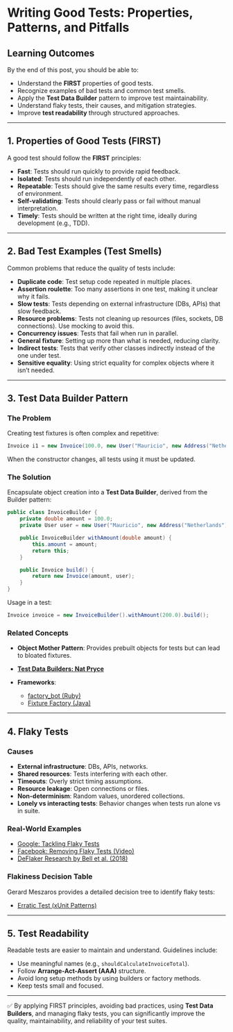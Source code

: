 # Writing Good Tests: Properties, Patterns, and Pitfalls

## Learning Outcomes

By the end of this post, you should be able to:

* Understand the **FIRST** properties of good tests.
* Recognize examples of bad tests and common test smells.
* Apply the **Test Data Builder** pattern to improve test maintainability.
* Understand flaky tests, their causes, and mitigation strategies.
* Improve **test readability** through structured approaches.

---

## 1. Properties of Good Tests (FIRST)

A good test should follow the **FIRST** principles:

* **Fast**: Tests should run quickly to provide rapid feedback.
* **Isolated**: Tests should run independently of each other.
* **Repeatable**: Tests should give the same results every time, regardless of environment.
* **Self-validating**: Tests should clearly pass or fail without manual interpretation.
* **Timely**: Tests should be written at the right time, ideally during development (e.g., TDD).

---

## 2. Bad Test Examples (Test Smells)

Common problems that reduce the quality of tests include:

* **Duplicate code**: Test setup code repeated in multiple places.
* **Assertion roulette**: Too many assertions in one test, making it unclear why it fails.
* **Slow tests**: Tests depending on external infrastructure (DBs, APIs) that slow feedback.
* **Resource problems**: Tests not cleaning up resources (files, sockets, DB connections). Use mocking to avoid this.
* **Concurrency issues**: Tests that fail when run in parallel.
* **General fixture**: Setting up more than what is needed, reducing clarity.
* **Indirect tests**: Tests that verify other classes indirectly instead of the one under test.
* **Sensitive equality**: Using strict equality for complex objects where it isn’t needed.

---

## 3. Test Data Builder Pattern

### The Problem

Creating test fixtures is often complex and repetitive:

```java
Invoice i1 = new Invoice(100.0, new User("Mauricio", new Address("Netherlands")), ...);
```

When the constructor changes, all tests using it must be updated.

### The Solution

Encapsulate object creation into a **Test Data Builder**, derived from the Builder pattern:

```java
public class InvoiceBuilder {
    private double amount = 100.0;
    private User user = new User("Mauricio", new Address("Netherlands"));

    public InvoiceBuilder withAmount(double amount) {
        this.amount = amount;
        return this;
    }

    public Invoice build() {
        return new Invoice(amount, user);
    }
}
```

Usage in a test:

```java
Invoice invoice = new InvoiceBuilder().withAmount(200.0).build();
```

### Related Concepts

* **Object Mother Pattern**: Provides prebuilt objects for tests but can lead to bloated fixtures.
* <a href="http://www.natpryce.com/articles/000714.html" target="_blank">**Test Data Builders: Nat Pryce**</a>

* **Frameworks**:

  * <a href="https://github.com/thoughtbot/factory_bot" target="_blank">factory\_bot (Ruby)</a>
  * <a href="https://github.com/six2six/fixture-factory" target="_blank">Fixture Factory (Java)</a>

---

## 4. Flaky Tests

### Causes

* **External infrastructure**: DBs, APIs, networks.
* **Shared resources**: Tests interfering with each other.
* **Timeouts**: Overly strict timing assumptions.
* **Resource leakage**: Open connections or files.
* **Non-determinism**: Random values, unordered collections.
* **Lonely vs interacting tests**: Behavior changes when tests run alone vs in suite.

### Real-World Examples

* <a href="https://testing.googleblog.com/2016/05/flaky-tests-at-google-and-how-we.html" target="_blank">Google: Tackling Flaky Tests</a>
* <a href="https://www.youtube.com/watch?v=Stjc80e15-c#t=1h11m25s" target="_blank">Facebook: Removing Flaky Tests (Video)</a>
* <a href="https://jonbell.net/publications/deflaker" target="_blank">DeFlaker Research by Bell et al. (2018)</a>

### Flakiness Decision Table

Gerard Meszaros provides a detailed decision tree to identify flaky tests:

* <a href="http://xunitpatterns.com/Erratic%20Test.html" target="_blank">Erratic Test (xUnit Patterns)</a>

---

## 5. Test Readability

Readable tests are easier to maintain and understand. Guidelines include:

* Use meaningful names (e.g., `shouldCalculateInvoiceTotal`).
* Follow **Arrange-Act-Assert (AAA)** structure.
* Avoid long setup methods by using builders or factory methods.
* Keep tests small and focused.

---

✅ By applying FIRST principles, avoiding bad practices, using **Test Data Builders**, and managing flaky tests, you can significantly improve the quality, maintainability, and reliability of your test suites.

